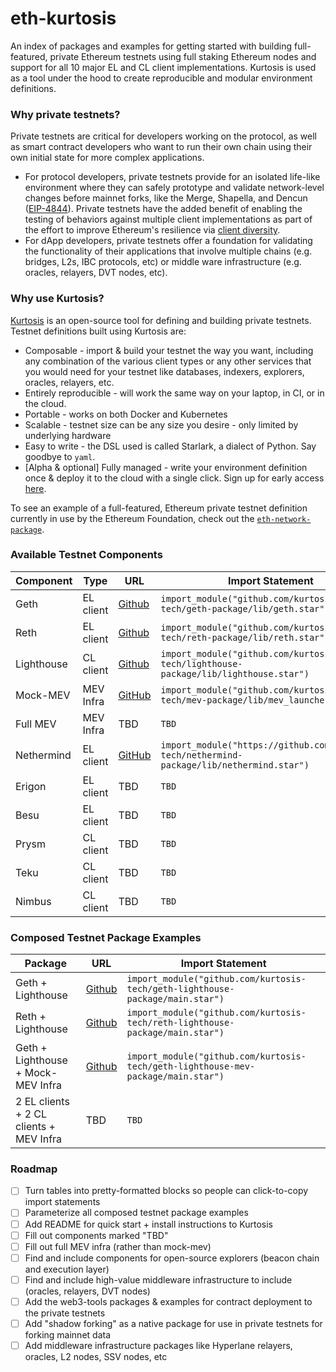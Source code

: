 # eth-kurtosis

An index of packages and examples for getting started with building full-featured, private Ethereum testnets using full staking Ethereum nodes and support for all 10 major EL and CL client implementations. Kurtosis is used as a tool under the hood to create reproducible and modular environment definitions. 

### Why private testnets?
Private testnets are critical for developers working on the protocol, as well as smart contract developers who want to run their own chain using their own initial state for more complex applications. 
* For protocol developers, private testnets provide for an isolated life-like environment where they can safely prototype and validate network-level changes before mainnet forks, like the Merge, Shapella, and Dencun ([EIP-4844](https://www.eip4844.com/)). Private testnets have the added benefit of enabling the testing of behaviors against multiple client implementations as part of the effort to improve Ethereum's resilience via [client diversity](https://clientdiversity.org/). 
* For dApp developers, private testnets offer a foundation for validating the functionality of their applications that involve multiple chains (e.g. bridges, L2s, IBC protocols, etc)  or middle ware infrastructure (e.g. oracles, relayers, DVT nodes, etc).   

### Why use Kurtosis?
[Kurtosis](https://www.kurtosis.com/) is an open-source tool for defining and building private testnets. Testnet definitions built using Kurtosis are:
* Composable - import & build your testnet the way you want, including any combination of the various client types or any  other services that you would need for your testnet like databases, indexers, explorers, oracles, relayers, etc.
* Entirely reproducible - will work the same way on your laptop, in CI, or in the cloud.  
* Portable - works on both Docker and Kubernetes
* Scalable - testnet size can be any size you desire - only limited by underlying hardware
* Easy to write - the DSL used is called Starlark, a dialect of Python. Say goodbye to `yaml`.
* [Alpha & optional] Fully managed - write your environment definition once & deploy it to the cloud with a single click. Sign up for early access [here](https://mp2k8nqxxgj.typeform.com/to/U1HcXT1H?typeform-source=github.com).

To see an example of a full-featured, Ethereum private testnet definition currently in use by the Ethereum Foundation, check out the [`eth-network-package`](https://github.com/kurtosis-tech/eth-network-package).

### Available Testnet Components

| Component | Type | URL | Import Statement |
| --- | --- | --- | --- |
| Geth | EL client | [Github](https://github.com/kurtosis-tech/geth-package) | `import_module("github.com/kurtosis-tech/geth-package/lib/geth.star")` |
| Reth | EL client | [Github](https://github.com/kurtosis-tech/reth-package) | `import_module("github.com/kurtosis-tech/reth-package/lib/reth.star")` |
| Lighthouse | CL client | [Github](https://github.com/kurtosis-tech/lighthouse-package) | `import_module("github.com/kurtosis-tech/lighthouse-package/lib/lighthouse.star")` |
| Mock-MEV | MEV Infra | [GitHub](https://github.com/kurtosis-tech/mev-package) | `import_module("github.com/kurtosis-tech/mev-package/lib/mev_launcher.star")` |
| Full MEV | MEV Infra | TBD | `TBD` |
| Nethermind | EL client | [GitHub](https://github.com/kurtosis-tech/nethermind-package) | `import_module("https://github.com/kurtosis-tech/nethermind-package/lib/nethermind.star")` |
| Erigon | EL client | TBD | `TBD` |
| Besu | EL client | TBD | `TBD` |
| Prysm | CL client | TBD | `TBD` |
| Teku | CL client | TBD | `TBD` |
| Nimbus | CL client | TBD | `TBD` |

### Composed Testnet Package Examples

| Package | URL | Import Statement |
| --- | --- | --- |
| Geth + Lighthouse | [Github](https://github.com/kurtosis-tech/geth-lighthouse-package) | `import_module("github.com/kurtosis-tech/geth-lighthouse-package/main.star")` |
| Reth + Lighthouse | [Github](https://github.com/kurtosis-tech/reth-lighthouse-package) | `import_module("github.com/kurtosis-tech/reth-lighthouse-package/main.star")` |
| Geth + Lighthouse + Mock-MEV Infra | [Github](https://github.com/kurtosis-tech/geth-lighthouse-mev-package) |  `import_module("github.com/kurtosis-tech/geth-lighthouse-mev-package/main.star")` |
| 2 EL clients + 2 CL clients + MEV Infra | TBD |  `TBD` |

### Roadmap

- [ ] Turn tables into pretty-formatted blocks so people can click-to-copy import statements
- [ ] Parameterize all composed testnet package examples
- [ ] Add README for quick start + install instructions to Kurtosis
- [ ] Fill out components marked "TBD"
- [ ] Fill out full MEV infra (rather than mock-mev)
- [ ] Find and include components for open-source explorers (beacon chain and execution layer)
- [ ] Find and include high-value middleware infrastructure to include (oracles, relayers, DVT nodes)
- [ ] Add the web3-tools packages & examples for contract deployment to the private testnets
- [ ] Add "shadow forking" as a native package for use in private testnets for forking mainnet data
- [ ] Add middleware infrastructure packages like Hyperlane relayers, oracles, L2 nodes, SSV nodes, etc

